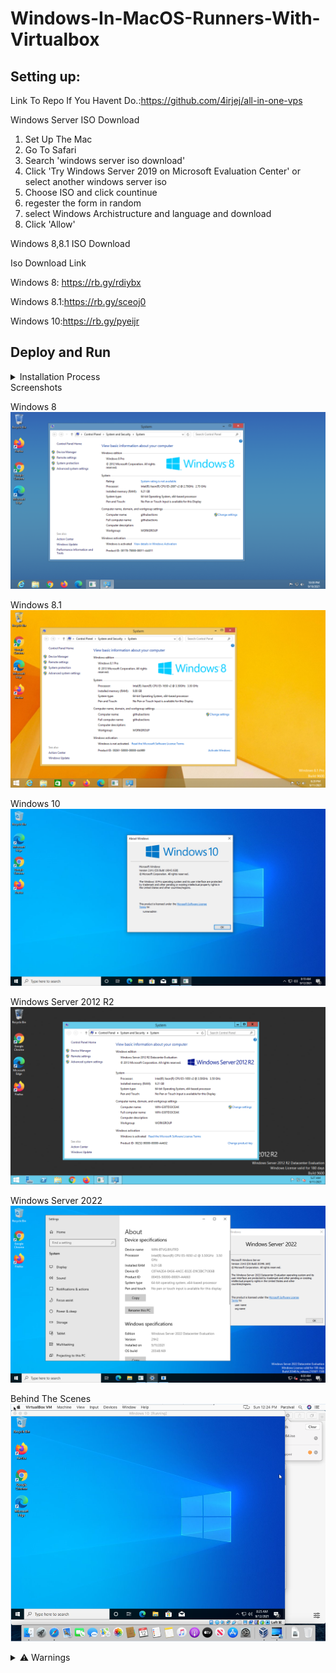 # Windows-In-MacOS-Runners-With-Virtualbox

## Setting up:

Link To Repo If You Havent Do.:https://github.com/4irjej/all-in-one-vps

Windows Server ISO Download

1. Set Up The Mac
2. Go To Safari
3. Search 'windows server iso download'
4. Click 'Try Windows Server 2019 on Microsoft Evaluation Center' or select another windows server iso
5. Choose ISO and click countinue
6. regester the form in random
7. select Windows Archistructure and language and download
8. Click 'Allow'



Windows 8,8.1 ISO Download

Iso Download Link

Windows 8: https://rb.gy/rdiybx

Windows 8.1:https://rb.gy/sceoj0

Windows 10:https://rb.gy/pyeijr

## Deploy and Run
<details>
    <summary>Installation Process</summary> <br>
    
1. go to `launchpad` in second page and click 'Virtualbox'

2. Click `New Virtual Machine` button 

3. Enter Your VM Name And Choose Your Windows Version 8 or 8.1 or server versions

4. Adjust Your Memory to 9 GB

5. Create Virtual Hard Disk Follow Instructions And Adjust Storage Size

6. Click Settings

7. Go To Systen Section
    
8. Click Processor And Choose 2 VCPU
    
9. Go To Storage And Click On Empty CD
     
10. Click The CD Icon Then Click Choose/Create Virtual Optical Disk

11. Click Add And Click Ok 4 Times
   
12. Go To Downloads And Choose The ISO
    
13. Click OK To Close The Settings
    
14. Click Start
    
15. Follow Installation Instructions And Create Password For RDP Connection
  
17. Download Ngrok Using The Link (Download Chrome Or Add Htpps:// If Not Working): https://rb.gy/n4rmvr
    
18. Go To Downloads Folder And Then Extract The File
    
19. Download Authtoken Command File Using The Link (You can download the file if its not working):https://rb.gy/s3b1e2
    
20: Right Click then choose properties
    
21. Click Remote Settings
    
22. Click Allow Remote Connections Then OK
    
23. Open Remote Desktop Connection Then Copy the link(without tcp://) 
    
34. Fill your login info
    
35. Enjoy! For 6 Hours

</details>


<summary>Screenshots</summary>

Windows 8
<img src="https://raw.githubusercontent.com/4irjej/images/main/Screenshots/Screenshot%20Windows%208.png" >

Windows 8.1
<img src="https://raw.githubusercontent.com/4irjej/images/main/Screenshots/Screenshot%20Windows%208.1.png" >

Windows 10
<img src="https://raw.githubusercontent.com/4irjej/images/main/Screenshots/Screenshot%20Windows%2010.png" >

Windows Server 2012 R2
<img src="https://raw.githubusercontent.com/4irjej/images/main/Screenshots/Screenshot%20Windows%20Server%202012%20R2.png" >

Windows Server 2022
<img src="https://raw.githubusercontent.com/4irjej/images/main/Screenshots/Screenshot%20Windows%20Server%202022.png" >

Behind The Scenes
<img src="https://raw.githubusercontent.com/4irjej/images/main/Screenshots/Host%20Machine.png" >

</details>


<details>
    <summary>⚠ Warnings </summary>
<br>
    
```py
THIS IS ONLY FOR EDUCATIONAL PURPOSES

DON'T USE FOR MINING OR ILLEGAL USE    
```
    
- Reminders:
 Dont close this windows which called "**ngrok.exe**", it will cause the ngrok tunneling process to be stopped and disconnect from Windows RDP.
<img src="https://raw.githubusercontent.com/4irjej/images/main/Screenshots/ngrok%20terminal.png">
